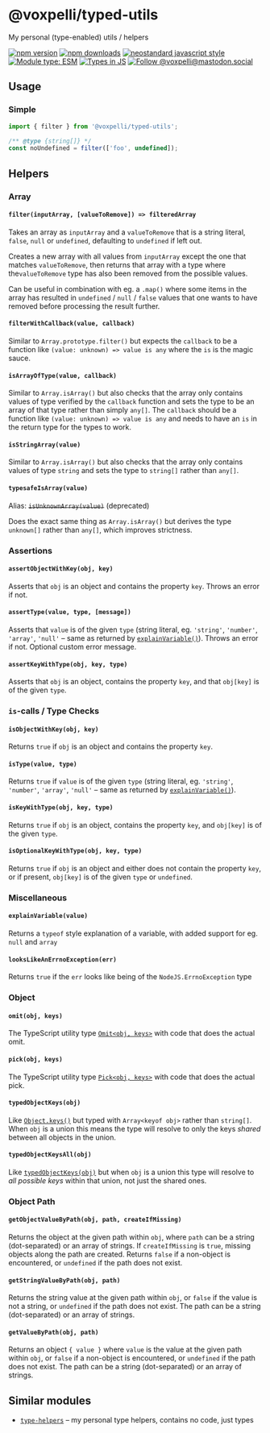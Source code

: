 # @voxpelli/typed-utils

My personal (type-enabled) utils / helpers

[![npm version](https://img.shields.io/npm/v/@voxpelli/typed-utils.svg?style=flat)](https://www.npmjs.com/package/@voxpelli/typed-utils)
[![npm downloads](https://img.shields.io/npm/dm/@voxpelli/typed-utils.svg?style=flat)](https://www.npmjs.com/package/@voxpelli/typed-utils)
[![neostandard javascript style](https://img.shields.io/badge/code_style-neostandard-7fffff?style=flat&labelColor=ff80ff)](https://github.com/neostandard/neostandard)
[![Module type: ESM](https://img.shields.io/badge/module%20type-esm-brightgreen)](https://github.com/voxpelli/badges-cjs-esm)
[![Types in JS](https://img.shields.io/badge/types_in_js-yes-brightgreen)](https://github.com/voxpelli/types-in-js)
[![Follow @voxpelli@mastodon.social](https://img.shields.io/mastodon/follow/109247025527949675?domain=https%3A%2F%2Fmastodon.social&style=social)](https://mastodon.social/@voxpelli)

## Usage

### Simple

```javascript
import { filter } from '@voxpelli/typed-utils';

/** @type {string[]} */
const noUndefined = filter(['foo', undefined]);
```

## Helpers

### Array

#### `filter(inputArray, [valueToRemove]) => filteredArray`

Takes an array as `inputArray` and a `valueToRemove` that is a string literal, `false`, `null` or `undefined`, defaulting to `undefined` if left out.

Creates a new array with all values from `inputArray` except the one that matches `valueToRemove`, then returns that array with a type where the`valueToRemove` type has also been removed from the possible values.

Can be useful in combination with eg. a `.map()` where some items in the array has resulted in `undefined` / `null` / `false` values that one wants to have removed before processing the result further.

#### `filterWithCallback(value, callback)`

Similar to `Array.prototype.filter()` but expects the `callback` to be a function like `(value: unknown) => value is any` where the `is` is the magic sauce.

#### `isArrayOfType(value, callback)`

Similar to `Array.isArray()` but also checks that the array only contains values of type verified by the `callback` function and sets the type to be an array of that type rather than simply `any[]`. The `callback` should be a function like `(value: unknown) => value is any` and needs to have an `is` in the return type for the types to work.

#### `isStringArray(value)`

Similar to `Array.isArray()` but also checks that the array only contains values of type `string` and sets the type to `string[]` rather than `any[]`.

#### `typesafeIsArray(value)`

Alias: ~~`isUnknownArray(value)`~~ (deprecated)

Does the exact same thing as `Array.isArray()` but derives the type `unknown[]` rather than `any[]`, which improves strictness.

### Assertions

#### `assertObjectWithKey(obj, key)`

Asserts that `obj` is an object and contains the property `key`. Throws an error if not.

#### `assertType(value, type, [message])`

Asserts that `value` is of the given `type` (string literal, eg. `'string'`, `'number'`, `'array'`, `'null'` – same as returned by [`explainVariable()`](#explainvariablevalue)). Throws an error if not. Optional custom error message.

#### `assertKeyWithType(obj, key, type)`

Asserts that `obj` is an object, contains the property `key`, and that `obj[key]` is of the given `type`.

### `is`-calls / Type Checks

#### `isObjectWithKey(obj, key)`

Returns `true` if `obj` is an object and contains the property `key`.

#### `isType(value, type)`

Returns `true` if `value` is of the given `type` (string literal, eg. `'string'`, `'number'`, `'array'`, `'null'` – same as returned by [`explainVariable()`](#explainvariablevalue)).

#### `isKeyWithType(obj, key, type)`

Returns `true` if `obj` is an object, contains the property `key`, and `obj[key]` is of the given `type`.

#### `isOptionalKeyWithType(obj, key, type)`

Returns `true` if `obj` is an object and either does not contain the property `key`, or if present, `obj[key]` is of the given `type` or `undefined`.

### Miscellaneous

#### `explainVariable(value)`

Returns a `typeof` style explanation of a variable, with added support for eg. `null` and `array`

#### `looksLikeAnErrnoException(err)`

Returns `true` if the `err` looks like being of the `NodeJS.ErrnoException` type

### Object

#### `omit(obj, keys)`

The TypeScript utility type [`Omit<obj, keys>`](https://www.typescriptlang.org/docs/handbook/utility-types.html#omittype-keys) with code that does the actual omit.

#### `pick(obj, keys)`

The TypeScript utility type [`Pick<obj, keys>`](https://www.typescriptlang.org/docs/handbook/utility-types.html#picktype-keys) with code that does the actual pick.

#### `typedObjectKeys(obj)`

Like [`Object.keys()`](https://developer.mozilla.org/en-US/docs/Web/JavaScript/Reference/Global_Objects/Object/keys) but typed with `Array<keyof obj>` rather than `string[]`. When `obj` is a union this means the type will resolve to only the keys _shared_ between all objects in the union.

#### `typedObjectKeysAll(obj)`

Like [`typedObjectKeys(obj)`](#typedobjectkeysobj) but when `obj` is a union this type will resolve to _all possible keys_ within that union, not just the shared ones.

### Object Path

#### `getObjectValueByPath(obj, path, createIfMissing)`

Returns the object at the given path within `obj`, where `path` can be a string (dot-separated) or an array of strings. If `createIfMissing` is `true`, missing objects along the path are created. Returns `false` if a non-object is encountered, or `undefined` if the path does not exist.

#### `getStringValueByPath(obj, path)`

Returns the string value at the given path within `obj`, or `false` if the value is not a string, or `undefined` if the path does not exist. The path can be a string (dot-separated) or an array of strings.

#### `getValueByPath(obj, path)`

Returns an object `{ value }` where `value` is the value at the given path within `obj`, or `false` if a non-object is encountered, or `undefined` if the path does not exist. The path can be a string (dot-separated) or an array of strings.

<!-- ## Used by

* [`example`](https://example.com/) – used by this one to do X and Y
 -->
## Similar modules

* [`type-helpers`](https://github.com/voxpelli/type-helpers) – my personal type helpers, contains no code, just types
<!--
## See also

* [Announcement blog post](#)
* [Announcement tweet](#) -->
